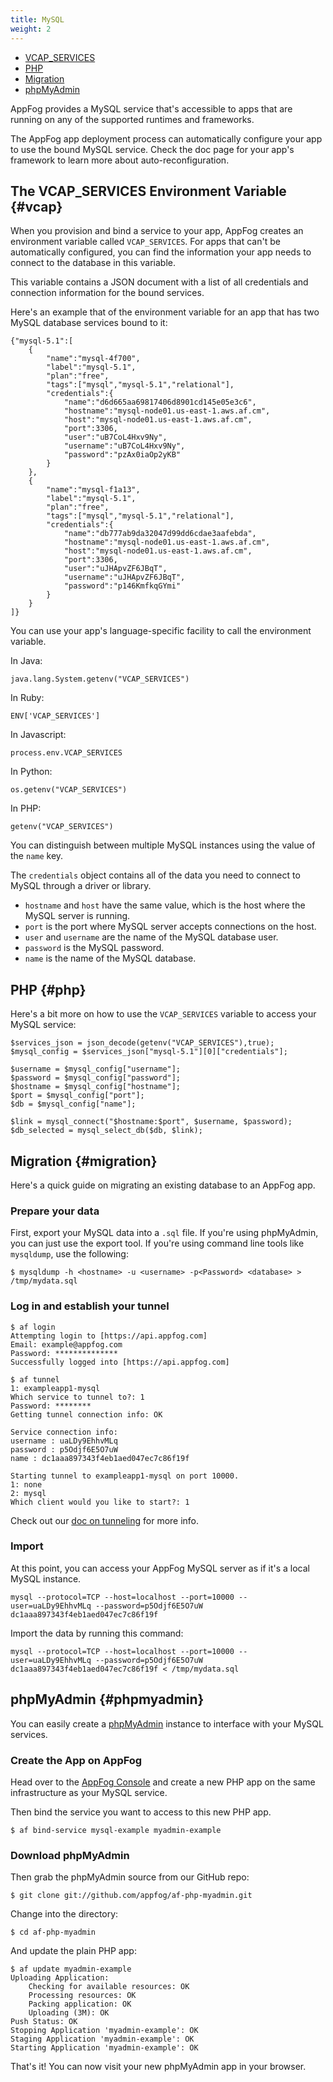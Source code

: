 ```yaml
---
title: MySQL
weight: 2
---
```


* [VCAP_SERVICES](#vcap)
* [PHP](#php)
* [Migration](#migration)
* [phpMyAdmin](#phpmyadmin)

AppFog provides a MySQL service that's accessible to apps that are running on any of the supported runtimes and frameworks. 

The AppFog app deployment process can automatically configure your app to use the bound MySQL service. Check the doc page for your app's framework to learn more about auto-reconfiguration. 

## The VCAP\_SERVICES Environment Variable {#vcap}

When you provision and bind a service to your app, AppFog creates an environment variable called `VCAP_SERVICES`. For apps that can't be automatically configured, you can find the information your app needs to connect to the database in this variable.

This variable contains a JSON document with a list of all credentials and connection information for the bound services.

Here's an example that of the environment variable for an app that has two MySQL database services bound to it:

    {"mysql-5.1":[
        {
            "name":"mysql-4f700",
            "label":"mysql-5.1",
            "plan":"free",
            "tags":["mysql","mysql-5.1","relational"],
            "credentials":{
                "name":"d6d665aa69817406d8901cd145e05e3c6",
                "hostname":"mysql-node01.us-east-1.aws.af.cm",
                "host":"mysql-node01.us-east-1.aws.af.cm",
                "port":3306,
                "user":"uB7CoL4Hxv9Ny",
                "username":"uB7CoL4Hxv9Ny",
                "password":"pzAx0iaOp2yKB"
            }
        },
        {
            "name":"mysql-f1a13",
            "label":"mysql-5.1",
            "plan":"free",
            "tags":["mysql","mysql-5.1","relational"],
            "credentials":{
                "name":"db777ab9da32047d99dd6cdae3aafebda",
                "hostname":"mysql-node01.us-east-1.aws.af.cm",
                "host":"mysql-node01.us-east-1.aws.af.cm",
                "port":3306,
                "user":"uJHApvZF6JBqT",
                "username":"uJHApvZF6JBqT",
                "password":"p146KmfkqGYmi"
            }
        }
    ]}

You can use your app's language-specific facility to call the environment variable.

In Java:

    java.lang.System.getenv("VCAP_SERVICES")

In Ruby:

    ENV['VCAP_SERVICES']

In Javascript:

    process.env.VCAP_SERVICES

In Python:

    os.getenv("VCAP_SERVICES")

In PHP:

    getenv("VCAP_SERVICES")

You can distinguish between multiple MySQL instances using the  value of the `name` key.

The `credentials` object contains all of the data you need to connect to MySQL through a driver or library.

* `hostname` and `host` have the same value, which is the host where the MySQL server is running.
* `port` is the port where MySQL server accepts connections on the host.
* `user` and `username` are the name of the MySQL database user.
* `password` is the MySQL password.
* `name` is the name of the MySQL database.

## PHP {#php}

Here's a bit more on how to use the `VCAP_SERVICES` variable to access your MySQL service: 

    $services_json = json_decode(getenv("VCAP_SERVICES"),true);
    $mysql_config = $services_json["mysql-5.1"][0]["credentials"];

    $username = $mysql_config["username"];
    $password = $mysql_config["password"];
    $hostname = $mysql_config["hostname"];
    $port = $mysql_config["port"];
    $db = $mysql_config["name"];

    $link = mysql_connect("$hostname:$port", $username, $password);
    $db_selected = mysql_select_db($db, $link);

## Migration {#migration}

Here's a quick guide on migrating an existing database to an AppFog app. 

### Prepare your data

First, export your MySQL data into a `.sql` file. If you're using phpMyAdmin, you can just use the export tool. If you're using command line tools like `mysqldump`, use the following:

    $ mysqldump -h <hostname> -u <username> -p<Password> <database> > /tmp/mydata.sql

### Log in and establish your tunnel

    $ af login
    Attempting login to [https://api.appfog.com]
    Email: example@appfog.com
    Password: **************
    Successfully logged into [https://api.appfog.com]

    $ af tunnel
    1: exampleapp1-mysql
    Which service to tunnel to?: 1
    Password: ********
    Getting tunnel connection info: OK

    Service connection info:
    username : uaLDy9EhhvMLq
    password : p5Odjf6E5O7uW
    name : dc1aaa897343f4eb1aed047ec7c86f19f

    Starting tunnel to exampleapp1-mysql on port 10000.
    1: none
    2: mysql
    Which client would you like to start?: 1

Check out our [doc on tunneling](/services/tunneling) for more info.

### Import

At this point, you can access your AppFog MySQL server as if it's a local MySQL instance.

    mysql --protocol=TCP --host=localhost --port=10000 --user=uaLDy9EhhvMLq --password=p5Odjf6E5O7uW dc1aaa897343f4eb1aed047ec7c86f19f

Import the data by running this command:

    mysql --protocol=TCP --host=localhost --port=10000 --user=uaLDy9EhhvMLq --password=p5Odjf6E5O7uW dc1aaa897343f4eb1aed047ec7c86f19f < /tmp/mydata.sql

## phpMyAdmin {#phpmyadmin}

You can easily create a [phpMyAdmin](http://www.phpmyadmin.net/home_page/index.php) instance to interface with your MySQL services. 

### Create the App on AppFog

Head over to the [AppFog Console](http://console.appfog.com) and create a new PHP app on the same infrastructure as your MySQL service. 

Then bind the service you want to access to this new PHP app. 

    $ af bind-service mysql-example myadmin-example

### Download phpMyAdmin

Then grab the phpMyAdmin source from our GitHub repo: 

    $ git clone git://github.com/appfog/af-php-myadmin.git

Change into the directory:

    $ cd af-php-myadmin

And update the plain PHP app:

    $ af update myadmin-example
    Uploading Application:
        Checking for available resources: OK
        Processing resources: OK
        Packing application: OK
        Uploading (3M): OK
    Push Status: OK
    Stopping Application 'myadmin-example': OK
    Staging Application 'myadmin-example': OK
    Starting Application 'myadmin-example': OK

That's it! You can now visit your new phpMyAdmin app in your browser.
